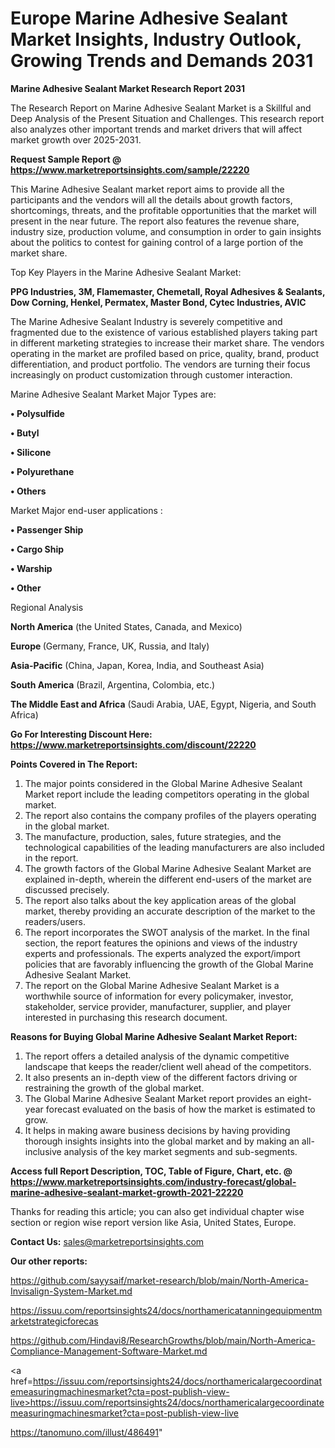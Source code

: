 # Europe Marine Adhesive Sealant Market Insights, Industry Outlook, Growing Trends and Demands 2031

<strong>Marine Adhesive Sealant Market Research Report 2031</strong>

The Research Report on Marine Adhesive Sealant Market is a Skillful and Deep Analysis of the Present Situation and Challenges. This research report also analyzes other important trends and market drivers that will affect market growth over 2025-2031.

<strong>Request Sample Report @ <a href=https://www.marketreportsinsights.com/sample/22220>https://www.marketreportsinsights.com/sample/22220</a></strong>

This Marine Adhesive Sealant market report aims to provide all the participants and the vendors will all the details about growth factors, shortcomings, threats, and the profitable opportunities that the market will present in the near future. The report also features the revenue share, industry size, production volume, and consumption in order to gain insights about the politics to contest for gaining control of a large portion of the market share.

Top Key Players in the Marine Adhesive Sealant Market:

<strong>PPG Industries, 3M, Flamemaster, Chemetall, Royal Adhesives & Sealants, Dow Corning, Henkel, Permatex, Master Bond, Cytec Industries, AVIC</strong>

The Marine Adhesive Sealant Industry is severely competitive and fragmented due to the existence of various established players taking part in different marketing strategies to increase their market share. The vendors operating in the market are profiled based on price, quality, brand, product differentiation, and product portfolio. The vendors are turning their focus increasingly on product customization through customer interaction.

Marine Adhesive Sealant Market Major Types are:

<strong>• Polysulfide

• Butyl

• Silicone

• Polyurethane

• Others</strong>

Market Major end-user applications :

<strong>• Passenger Ship

• Cargo Ship

• Warship

• Other</strong>

Regional Analysis

</u><strong><b>North America</b></strong> (the United States, Canada, and Mexico)

<strong><b>Europe </b></strong>(Germany, France, UK, Russia, and Italy)

<strong><b>Asia-Pacific</b></strong> (China, Japan, Korea, India, and Southeast Asia)

<strong><b>South America</b></strong> (Brazil, Argentina, Colombia, etc.)

<strong><b>The Middle East and Africa</b></strong> (Saudi Arabia, UAE, Egypt, Nigeria, and South Africa)

<strong>Go For Interesting Discount Here: <a href=https://www.marketreportsinsights.com/discount/22220>https://www.marketreportsinsights.com/discount/22220</a></strong>

<strong>Points Covered in The Report:</strong>
<ol>
  <li>The major points considered in the Global Marine Adhesive Sealant Market report include the leading competitors operating in the global market.</li>
  <li>The report also contains the company profiles of the players operating in the global market.</li>
  <li>The manufacture, production, sales, future strategies, and the technological capabilities of the leading manufacturers are also included in the report.</li>
  <li>The growth factors of the Global Marine Adhesive Sealant Market are explained in-depth, wherein the different end-users of the market are discussed precisely.</li>
  <li>The report also talks about the key application areas of the global market, thereby providing an accurate description of the market to the readers/users.</li>
  <li>The report incorporates the SWOT analysis of the market. In the final section, the report features the opinions and views of the industry experts and professionals. The experts analyzed the export/import policies that are favorably influencing the growth of the Global Marine Adhesive Sealant Market.</li>
  <li>The report on the Global Marine Adhesive Sealant Market is a worthwhile source of information for every policymaker, investor, stakeholder, service provider, manufacturer, supplier, and player interested in purchasing this research document.</li>
</ol>
<strong>Reasons for Buying Global Marine Adhesive Sealant Market Report:</strong>

<ol>
  <li>The report offers a detailed analysis of the dynamic competitive landscape that keeps the reader/client well ahead of the competitors.</li>
  <li>It also presents an in-depth view of the different factors driving or restraining the growth of the global market.</li>
  <li>The Global Marine Adhesive Sealant Market report provides an eight-year forecast evaluated on the basis of how the market is estimated to grow.</li>
  <li>It helps in making aware business decisions by having providing thorough insights insights into the global market and by making an all-inclusive analysis of the key market segments and sub-segments.</li>
</ol>
<strong>Access full Report Description, TOC, Table of Figure, Chart, etc. @ <a href=https://www.marketreportsinsights.com/industry-forecast/global-marine-adhesive-sealant-market-growth-2021-22220>https://www.marketreportsinsights.com/industry-forecast/global-marine-adhesive-sealant-market-growth-2021-22220</a></strong>


Thanks for reading this article; you can also get individual chapter wise section or region wise report version like Asia, United States, Europe.

<strong>Contact Us:</strong>
sales@marketreportsinsights.com

<strong>Our other reports:</strong>

<a href=https://github.com/sayysaif/market-research/blob/main/North-America-Invisalign-System-Market.md>https://github.com/sayysaif/market-research/blob/main/North-America-Invisalign-System-Market.md</a>

<a href=https://issuu.com/reportsinsights24/docs/northamericatanningequipmentmarketstrategicforecas>https://issuu.com/reportsinsights24/docs/northamericatanningequipmentmarketstrategicforecas</a>

<a href=https://github.com/Hindavi8/ResearchGrowths/blob/main/North-America-Compliance-Management-Software-Market.md>https://github.com/Hindavi8/ResearchGrowths/blob/main/North-America-Compliance-Management-Software-Market.md</a>

<a href=https://issuu.com/reportsinsights24/docs/northamericalargecoordinatemeasuringmachinesmarket?cta=post-publish-view-live>https://issuu.com/reportsinsights24/docs/northamericalargecoordinatemeasuringmachinesmarket?cta=post-publish-view-live</a>

<a href=https://tanomuno.com/illust/486491>https://tanomuno.com/illust/486491</a>"
